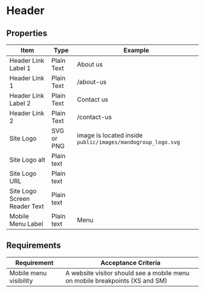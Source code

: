 # Header

## Properties
| Item                         | Type       | Example                                                     | 
|------------------------------|------------|-------------------------------------------------------------|
| Header Link Label 1          | Plain Text | About us                                                    |
| Header Link  1               | Plain Text | /about-us                                                   |
| Header Link Label 2          | Plain Text | Contact us                                                  |
| Header Link  2               | Plain Text | /contact-us                                                 |
| Site Logo                    | SVG or PNG | image is located inside `public/images/mandogroup_logo.svg` |
| Site Logo alt                | Plain text |                                                             |
| Site Logo URL                | Plain text |                                                             |
| Site Logo Screen Reader Text | Plain text |                                                             |
| Mobile Menu Label            | Plain text | Menu                                                        |

## Requirements
| Requirement            | Acceptance Criteria                                                          |
|------------------------|------------------------------------------------------------------------------|
| Mobile menu visibility | A website visitor should see a mobile menu on mobile breakpoints (XS and SM) |